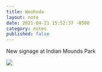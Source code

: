 ```yaml
---
title: Woohoda
layout: note
date: 2021-04-21 15:52:37 -0500
category: notes
published: false
---
```

New signage at Indian Mounds Park 

![](https://timculverhouse.com/assets/img/woohoda.jpeg)